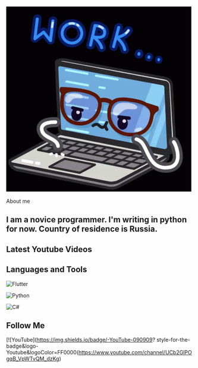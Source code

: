 ![Header](https://github.com/Komorif/Komorif/blob/main/assets/work-computer.gif)

About me

## I am a novice programmer. I'm writing in python for now. Country of residence is Russia.


## Latest Youtube Videos


## Languages and Tools


![Flutter](https://img.shields.io/badge/-Flutter-090909?style=for-the-badge&logo=appveyor&logoColor=E5D3FF)

![Python](https://img.shields.io/badge/-Python-090909?style=for-the-badge&logo=Python&logoColor=DCEB35)

![C#](https://img.shields.io/badge/-<C#>-<090909>?style=for-the-badge&logo=C#)



## Follow Me
[![YouTube](https://img.shields.io/badge/-YouTube-090909?
style-for-the-badge&logo-Youtube&logoColor=FF0000(https://www.youtube.com/channel/UCb2GlPOgqB_VpWTvQM_dzKg)
